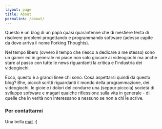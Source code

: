 ```yaml
---
layout: page
title: About
permalink: /about/
---
```


Questo è un blog di un papà quasi quarantenne che di mestiere tenta di risolvere problemi progettando e programmando software (adesso capite da dove arriva il nome Forking Thoughts).

Nel tempo libero (ovvero il tempo che riesco a dedicare a me stesso) sono un gamer ed in generale mi piace non solo giocare ai videogiochi ma anche stare al passo con tutte le news riguardanti la critica e l'industria dei videogiochi.

Ecco, questo è a grandi linee chi sono. Cosa aspettarsi quindi da questo blog? Bhe, piccoli scritti riguardanti il mondo della programmazione, dei videogiochi, le gioie e i dolori del condurre una (seppur piccola) società di sviluppo software e magari qualche riflessione sulla vita in generale - di quelle che in verità non interessano a nessuno se non a chi le scrive.


### Per contattarmi

Una bella [mail](mailto:teomurgi@gmail.com) :)
